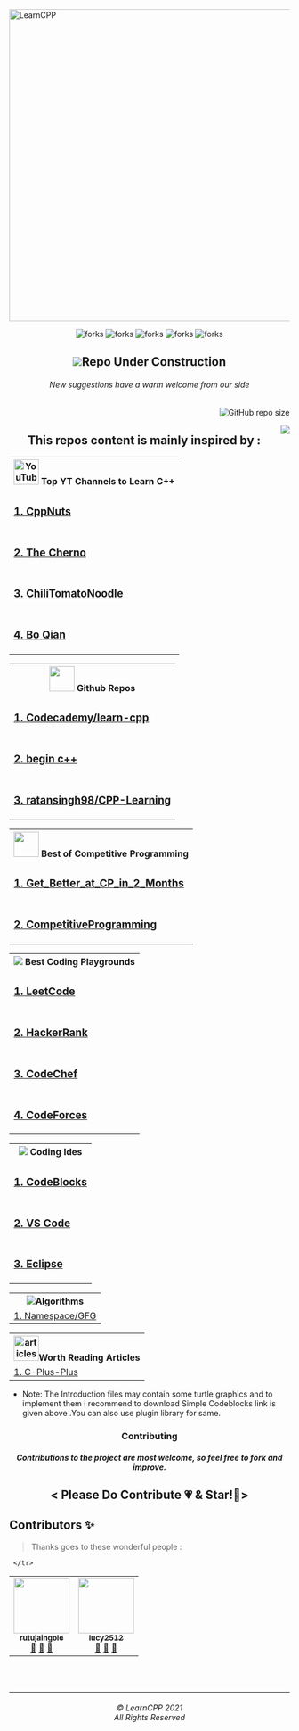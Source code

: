  
  <img align="center" alt="LearnCPP" height="560px" src="https://socialify.git.ci/Lakhankumawat/LearnCPP/image?font=Raleway&forks=1&issues=1&language=1&owner=1&pattern=Plus&pulls=1&stargazers=1&theme=Light" />
  

<!------------------Swags------------------------->

<p align="center">

<img src="https://forthebadge.com/images/badges/built-with-love.svg" alt=" forks"/>
<img src="https://forthebadge.com/images/badges/built-by-codebabes.svg" alt=" forks"/>
<img src="https://forthebadge.com/images/badges/made-with-c-plus-plus.svg" alt=" forks"/>
<img src="https://forthebadge.com/images/badges/makes-people-smile.svg" alt=" forks"/>
<img src="https://forthebadge.com/images/badges/powered-by-coffee.svg" alt=" forks"/>

</p>
<!------------------------------------Badges------------------------------->

<h2 align="center">
<img src="https://img.icons8.com/office/48/000000/under-construction.png"/>Repo Under Construction
</h2>
<h6 align="center">
New suggestions have a warm welcome from our side
</h6>


<p align="right">


<img src="https://img.shields.io/github/repo-size/Lakhankumawat/LearnCPP?color=yellow" alt="GitHub repo size"/>



</p>

<!--- Tables Start-->

<img align="right" src="http://estruyf-github.azurewebsites.net/api/VisitorHit?user=LakhanKumawat&repo=LearnCPP&countColorcountColor&countColor=%237B1E7B"/>
<h2 align="center" >This repos content is mainly inspired by :</h2>

<!--- Tables YT-->


<table align="center" >
<tr><th><img src="https://edent.github.io/SuperTinyIcons/images/svg/youtube.svg" width="45" title="YouTube" />  Top YT Channels to Learn C++
</th></tr>
<td>
<h3>
<a href="https://www.youtube.com/user/MrRupeshyadav">1. CppNuts</a>
</h3></td><tr></tr>
<td><h3>
<a href="https://www.youtube.com/user/TheChernoProject">2. The Cherno</a>
</h3>
</td><tr></tr>
<td><h3>
<a href="https://www.youtube.com/user/ChiliTomatoNoodle">3. ChiliTomatoNoodle</a>
</h3></td><tr></tr>
<td><h3>
<a href="https://www.youtube.com/user/BoQianTheProgrammer">4. Bo Qian</a>
</h3></td>


</table>

<!--- Tables Repos-->


<table align="center" >
<th><img src="https://edent.github.io/SuperTinyIcons/images/png/github.png" width="45" />   Github Repos</th>
<tr>
<td><h3>
<a href="https://github.com/Codecademy/learn-cpp">1. Codecademy/learn-cpp</a>
</h3>

</td>
</tr>
<tr>
<td>
<h3>
<a href="https://gist.github.com/johnmcfarlane/1b2d9c83e4d3f700ba61e2df4077c613">2. begin c++ </a>
</h3>
</td>
</tr>
<tr>
<td>
<h3>
<a href="https://github.com/ratansingh98/CPP-Learning">3. ratansingh98/CPP-Learning</a>
</h3>
</td>
</tr>
</table>

<!--- Tables Competitive -->



<table align="center" >
<th><img src="https://edent.github.io/SuperTinyIcons/images/png/github.png" width="45" /> Best of Competitive Programming</th>
<tr><td><h3><a href="https://github.com/sahilbansal17/Get_Better_at_CP_in_2_Months">1. Get_Better_at_CP_in_2_Months</a></h3>
</td></tr>
<tr><td><h3><a href="https://github.com/smv1999/CompetitiveProgrammingQuestionBank">2. CompetitiveProgramming</a></h3>
</td></tr>
</table>

<!--- Tables Coding Playgrounds-->
<table align="center" >
<th><img src="https://img.icons8.com/color/48/000000/badminton-2.png"/> Best Coding Playgrounds</th>
<tr>
 <td>
  <h3><a href="https://leetcode.com/problemset/all/">1. LeetCode</a></h3></td></tr><tr>
 <td>
  <h3>
  <a href="https://www.hackerrank.com/dashboard">2. HackerRank</a></h3></td></tr><tr>
 <td>
  <h3>
  <a href="https://www.codechef.com/">3. CodeChef</a></h3></td></tr><tr>
 <td>
 <h3>
  <a href="https://www.codeforces.com/">4. CodeForces</a></h3></td>
 </tr>
</table>

<!--- Tables Offline best ide-->

<table align="center" ><th><img src="https://img.icons8.com/fluent/48/000000/programming-flag.png"/> Coding Ides</th>
 <tr>
<td><h3>
 <a href="https://www.codeblocks.org/downloads/binaries/">1. CodeBlocks</a></h3></td></tr>
 
<tr><td><h3><a href="https://code.visualstudio.com/download">2. VS Code</a></h3></td></tr>
 
<tr><td><h3><a href="https://www.eclipse.org/eclipseide/">3. Eclipse</a></h3></td></tr>
</table>


<!--- Tables Articles -->

<table align="center" ><th><img src="https://img.icons8.com/color/48/000000/generic-sorting.png"/>Algorithms</th><tr>
<td><a href="https://www.geeksforgeeks.org/using-namespace-std-considered-bad-practice/" >1. Namespace/GFG</a></td></tr>
</table>

<!--- Tables Algorithms -->

<table align="center" ><th><img src="https://img.icons8.com/fluent/48/000000/notepad.png" width="45" alt="articles" />Worth Reading Articles</th><tr>
<td><a href="https://github.com/TheAlgorithms/C-Plus-Plus" >1. C-Plus-Plus</a></td></tr>
</table>

<ul><li>
 Note: The Introduction files may contain some turtle graphics and to implement them i recommend to download Simple Codeblocks link is given above .You can also use plugin library for same.
 </li></ul>
<h3 align="center">Contributing </h3>
<h5 align="center">Contributions to the project are most welcome, so feel free to fork and improve.</h5>
<h2 align="center" >< Please Do Contribute 💗 & Star!🤩></h2>
 
## Contributors ✨
> Thanks goes to these wonderful people :
 
 <table>
  <tr>
    <td align="center"><a href="https://github.com/rutujaingole"><img src="https://avatars.githubusercontent.com/u/72335505?v=4?s=100" width="100px;" alt=""/><br /><sub><b>rutujaingole</b></sub>
     </a>
     <br />
     <a href="#question" title="Answering Questions">💬</a> <a href="https://github.com/Lakhankumawat/LearnCPP/commits?author=rutujaingole" title="Documentation">📖</a> <a href="https://github.com/Lakhankumawat/LearnCPP/pulls?q=is%3Apr+reviewed-by%3rutujaingole" title="Reviewed Pull Requests">👀</a> </td>

 <td align="center"><a href="https://github.com/lucy2512"><img src="https://avatars.githubusercontent.com/u/74641700?v=4?s=100" width="100px;" alt=""/><br /><sub><b>lucy2512</b></sub>
     </a>
     <br />
     <a href="#question" title="Answering Questions">💬</a> <a href="https://github.com/Lakhankumawat/LearnCPP/commits?author=lucy2512" title="Documentation">📖</a> <a href="https://github.com/Lakhankumawat/LearnCPP/pulls?q=is%3Apr+reviewed-by%3Alucy2512" title="Reviewed Pull Requests">👀</a> </td>
     
     </tr>

</table>
 
 
<br><br><hr>
  <h6 align="center">© LearnCPP 2021 <br>
  All Rights Reserved</h6>

